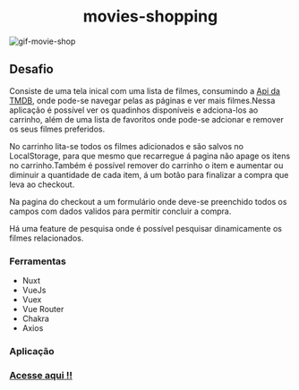 <h1 align="center">movies-shopping</h1>

<img align="center" alt="gif-movie-shop" title="movie-shopping" src="./static/gif-shop-movie.gif" />

## Desafio

Consiste de uma tela inical com uma lista de filmes, consumindo a [Api da TMDB](https://developers.themoviedb.org/3/), onde pode-se navegar pelas as páginas e ver mais filmes.Nessa aplicação é possível ver os quadinhos disponíveis e adciona-los ao carrinho, além de uma lista de favoritos onde pode-se adcionar e remover os seus filmes preferidos.

No carrinho lita-se todos os filmes adicionados e são salvos no LocalStorage, para que mesmo que recarregue á pagina não apage os itens no carrinho.Também é possível remover do carrinho o item e aumentar ou diminuir a quantidade de cada item, á um botão para finalizar a compra que leva ao checkout.

Na pagina do checkout a um formulário onde deve-se preenchido todos os campos com dados validos para permitir concluir a compra.

Há uma feature de pesquisa onde é possível pesquisar dinamicamente os filmes relacionados.

### Ferramentas

- Nuxt
- VueJs
- Vuex
- Vue Router
- Chakra
- Axios

### Aplicação

### [Acesse aqui !!](https://shop-movies-emilly-almeida.vercel.app/)
